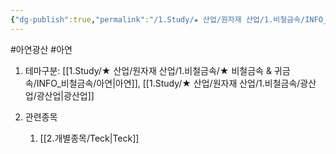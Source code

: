 ```yaml
---
{"dg-publish":true,"permalink":"/1.Study/★ 산업/원자재 산업/1.비철금속/INFO_정련,제련,광산 등/아연 광산/","created":"2024-11-20T21:02:28.625+09:00","updated":"2025-06-26T13:08:34.877+09:00"}
---
```


#아연광산 #아연 


1. 테마구분: [[1.Study/★ 산업/원자재 산업/1.비철금속/★ 비철금속 & 귀금속/INFO_비철금속/아연\|아연]], [[1.Study/★ 산업/원자재 산업/1.비철금속/광산업/광산업\|광산업]]

2. 관련종목
	1. [[2.개별종목/Teck\|Teck]]